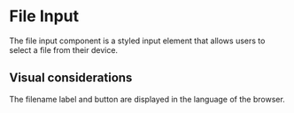 <!-- @license CC0-1.0 -->

# File Input

The file input component is a styled input element that allows users to select a file from their device.

## Visual considerations

The filename label and button are displayed in the language of the browser.
